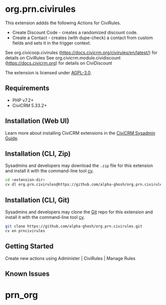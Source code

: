 # org.prn.civirules


This extension addds the following Actions for CiviRules.  

* Create Discount Code - creates a randomized discount code.  
* Create a Contact - creates (with dupe-check) a contact from custom fields and sets it in the trigger context.

See org.civicoop.civirules (https://docs.civicrm.org/civirules/en/latest/) for details on CiviRules
See org.civicrm.module.cividiscount (https://docs.civicrm.org) for details on CiviDiscount

The extension is licensed under [AGPL-3.0](LICENSE.txt).

## Requirements

* PHP v7.2+
* CiviCRM 5.33.2+

## Installation (Web UI)

Learn more about installing CiviCRM extensions in the [CiviCRM Sysadmin Guide](https://docs.civicrm.org/sysadmin/en/latest/customize/extensions/).

## Installation (CLI, Zip)

Sysadmins and developers may download the `.zip` file for this extension and
install it with the command-line tool [cv](https://github.com/civicrm/cv).

```bash
cd <extension-dir>
cv dl org.prn.civirules@https://github.com/alpha-ghosh/org.prn.civirules/archive/master.zip
```

## Installation (CLI, Git)

Sysadmins and developers may clone the [Git](https://en.wikipedia.org/wiki/Git) repo for this extension and
install it with the command-line tool [cv](https://github.com/civicrm/cv).

```bash
git clone https://github.com/alpha-ghosh/org.prn.civirules.git
cv en prncivirules
```

## Getting Started

Create new actions using Administer | CiviRules | Manage Rules

## Known Issues

# prn_org
